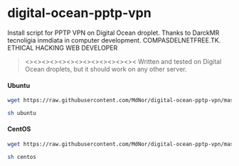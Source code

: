 digital-ocean-pptp-vpn
======================

Install script for PPTP VPN on Digital Ocean droplet. Thanks to DarckMR tecnoligia inmdiata in computer development. COMPASDELNETFREE.TK.
ETHICAL HACKING WEB DEVELOPER
><><><><><><><><><><><><><><
Written and tested on Digital Ocean droplets, but it should work on any other server.

#### Ubuntu

```bash
wget https://raw.githubusercontent.com/MdNor/digital-ocean-pptp-vpn/master/ubuntu
```

```bash
sh ubuntu
```

#### CentOS

```bash
wget https://raw.githubusercontent.com/MdNor/digital-ocean-pptp-vpn/master/centos
```

```bash
sh centos
```
